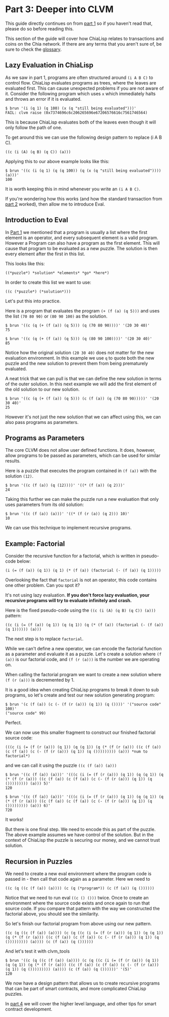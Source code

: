 # Part 3: Deeper into CLVM

This guide directly continues on from [part 1](./part1_basics.md) so if you haven't read that, please do so before reading this.

This section of the guide will cover how ChiaLisp relates to transactions and coins on the Chia network.
If there are any terms that you aren't sure of, be sure to check the [glossary](./glossary.md).


## Lazy Evaluation in ChiaLisp

As we saw in part 1, programs are often structured around `(i A B C)` to control flow.
ChiaLisp evaluates programs as trees, where the leaves are evaluated first.
This can cause unexpected problems if you are not aware of it.
Consider the following program which uses `x` which immediately halts and throws an error if it is evaluated.

```
$ brun '(i (q 1) (q 100) (x (q "still being evaluated")))'
FAIL: clvm raise (0x7374696c6c206265696e67206576616c7561746564)
```

This is because ChiaLisp evaluates both of the leaves even though it will only follow the path of one.

To get around this we can use the following design pattern to replace (i A B C).
```
((c (i (A) (q B) (q C)) (a)))
```
Applying this to our above example looks like this:

```
$ brun '((c (i (q 1) (q (q 100)) (q (x (q "still being evaluated")))) (a)))'
100
```

It is worth keeping this in mind whenever you write an `(i A B C)`.

If you're wondering how this works (and how the standard transaction from [part 2](./part2_transactions.md) worked), then allow me to introduce Eval.

## Introduction to Eval

In [Part 1](part1_basics.md) we mentioned that a program is usually a list where the first element is an operator, and every subsequent element is a valid program.
However a Program can also have a program as the first element. This will cause that program to be evaluated as a new puzzle.
The solution is then every element after the first in this list.

This looks like this:

```
((*puzzle*) *solution* *elements* *go* *here*)
```

In order to create this list we want to use:
```
((c (*puzzle*) (*solution*)))
```

Let's put this into practice.

Here is a program that evaluates the program `(+ (f (a) (q 5)))` and uses the list `(70 80 90)` or `(80 90 100)` as the solution.
```
$ brun '((c (q (+ (f (a)) (q 5))) (q (70 80 90))))' '(20 30 40)'
75

$ brun '((c (q (+ (f (a)) (q 5))) (q (80 90 100))))' '(20 30 40)'
85

```
Notice how the original solution `(20 30 40)` does not matter for the new evaluation environment.
In this example we use `q` to quote both the new puzzle and the new solution to prevent them from being prematurely evaluated.

A neat trick that we can pull is that we can define the new solution in terms of the outer solution.
In this next example we will add the first element of the old solution to our new solution.

```
$ brun '((c (q (+ (f (a)) (q 5))) (c (f (a)) (q (70 80 90)))))' '(20 30 40)'
25
```

However it's not just the new solution that we can affect using this, we can also pass programs as parameters.


## Programs as Parameters

The core CLVM does not allow user defined functions.
It does, however, allow programs to be passed as parameters, which can be used for similar results.

Here is a puzzle that executes the program contained in `(f (a))` with the solution `(12)`.

```
$ brun '((c (f (a)) (q (12))))' '((* (f (a)) (q 2)))'
24
```

Taking this further we can make the puzzle run a new evaluation that only uses parameters from its old solution:

```
$ brun '((c (f (a)) (a)))' '((* (f (r (a)) (q 2))) 10)'
10
```

We can use this technique to implement recursive programs.


## Example: Factorial

Consider the recursive function for a factorial, which is written in pseudo-code below:
```
(i (= (f (a)) (q 1)) (q 1) (* (f (a)) (factorial (- (f (a)) (q 1)))))
```
Overlooking the fact that `factorial` is not an operator, this code contains one other problem. Can you spot it?

It's not using lazy evaluation.
**If you don't force lazy evaluation, your recursive programs will try to evaluate infinitely and crash.**

Here is the fixed pseudo-code using the `((c (i (A) (q B) (q C)) (a)))` pattern:

```
((c (i (= (f (a)) (q 1)) (q (q 1)) (q (* (f (a)) (factorial (- (f (a)) (q 1)))))) (a)))
```

The next step is to replace `factorial`.

While we can't define a new operator, we can encode the factorial function as a parameter and evaluate it as a puzzle.
Let's create a solution where `(f (a))` is our factorial code, and `(f (r (a)))` is the number we are operating on.

When calling the factorial program we want to create a new solution where `(f (r (a)))` is decremented by 1.

It is a good idea when creating ChiaLisp programs to break it down to sub programs, so let's create and test our new solution generating program:

```
$ brun '(c (f (a)) (c (- (f (r (a))) (q 1)) (q ())))' '("source code" 100)'
("source code" 99)
```
Perfect.

We can now use this smaller fragment to construct our finished factorial source code:

```
(((c (i (= (f (r (a))) (q 1)) (q (q 1)) (q (* (f (r (a))) ((c (f (a)) (c (f (a)) (c (- (f (r (a))) (q 1)) (q ())))))))) (a))) *num to factorial*)
```
and we can call it using the puzzle `((c (f (a)) (a)))`

```
$ brun '((c (f (a)) (a)))' '(((c (i (= (f (r (a))) (q 1)) (q (q 1)) (q (* (f (r (a))) ((c (f (a)) (c (f (a)) (c (- (f (r (a))) (q 1)) (q ())))))))) (a))) 5)'
120

$ brun '((c (f (a)) (a)))' '(((c (i (= (f (r (a))) (q 1)) (q (q 1)) (q (* (f (r (a))) ((c (f (a)) (c (f (a)) (c (- (f (r (a))) (q 1)) (q ())))))))) (a))) 6)'
720
```

It works!

But there is one final step. We need to encode this as part of the puzzle.
The above example assumes we have control of the solution.
But in the context of ChiaLisp the puzzle is securing our money, and we cannot trust solution.

## Recursion in Puzzles

We need to create a new eval environment where the program code is passed in - then call that code again as a parameter.
Here we need to

```
((c (q ((c (f (a)) (a)))) (c (q (*program*)) (c (f (a)) (q ())))))
```

Notice that we need to run eval `((c () ()))` twice.
Once to create an environment where the source code exists and once again to run that source code.
If you compare that pattern with the way we constructed the factorial above, you should see the similarity.

So let's finish our factorial program from above using our new pattern.

```
((c (q ((c (f (a)) (a)))) (c (q ((c (i (= (f (r (a))) (q 1)) (q (q 1)) (q (* (f (r (a))) ((c (f (a)) (c (f (a)) (c (- (f (r (a))) (q 1)) (q ())))))))) (a)))) (c (f (a)) (q ())))))
```
And let's test it with clvm_tools
```
$ brun '((c (q ((c (f (a)) (a)))) (c (q ((c (i (= (f (r (a))) (q 1)) (q (q 1)) (q (* (f (r (a))) ((c (f (a)) (c (f (a)) (c (- (f (r (a))) (q 1)) (q ())))))))) (a)))) (c (f (a)) (q ())))))' '(5)'
120
```

We now have a design pattern that allows us to create recursive programs that can be part of smart contracts, and more complicated ChiaLisp puzzles.

In [part 4](./part4_compiler_and_tips.md) we will cover the higher level language, and other tips for smart contract development.

